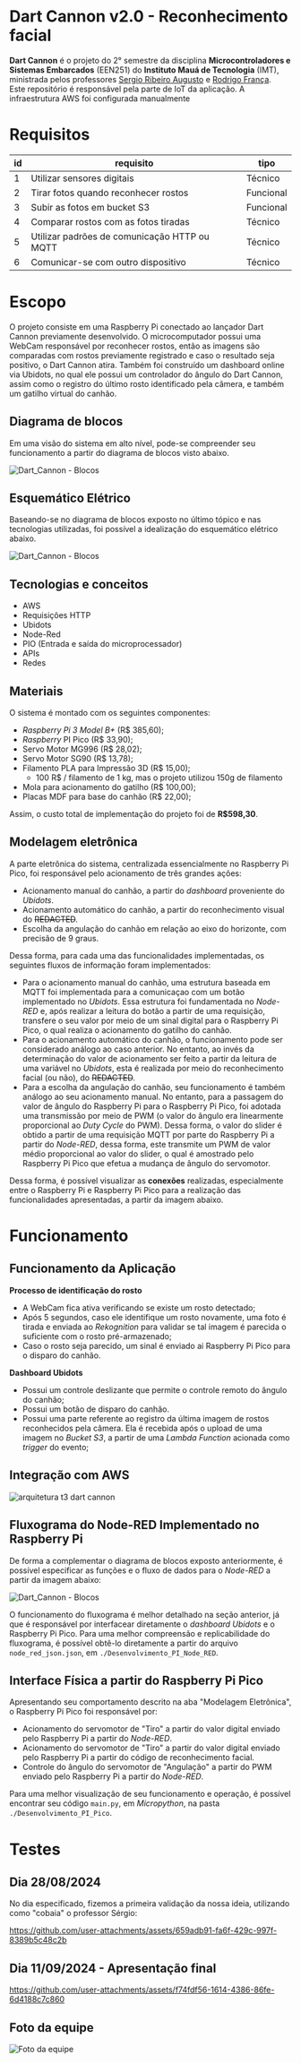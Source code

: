 # Dart Cannon v2.0 - Reconhecimento facial

**Dart Cannon** é o projeto do 2° semestre da disciplina **Microcontroladores e Sistemas Embarcados** (EEN251) do **Instituto Mauá de Tecnologia** (IMT), ministrada pelos professores [Sergio Ribeiro Augusto](https://www.linkedin.com/in/sergio-ribeiro-augusto-258a9ba0/?originalSubdomain=br) e [Rodrigo França](https://www.linkedin.com/in/rodrigo-fran%C3%A7a-847872b1/).<br>
Este repositório é responsável pela parte de IoT da aplicação. A infraestrutura AWS foi configurada manualmente

# Requisitos

| id  | requisito                                                                   | tipo      |
| --- | --------------------------------------------------------------------------- | --------- |
| 1   | Utilizar sensores digitais                                                  | Técnico   |
| 2   | Tirar fotos quando reconhecer rostos                                        | Funcional |
| 3   | Subir as fotos em bucket S3                                                 | Funcional |
| 4   | Comparar rostos com as fotos tiradas                                        | Técnico   |
| 5   | Utilizar padrões de comunicação HTTP ou MQTT                                | Técnico   |
| 6   | Comunicar-se com outro dispositivo                                          | Técnico   |

# Escopo

O projeto consiste em uma Raspberry Pi conectado ao lançador Dart Cannon previamente desenvolvido. O microcomputador possui uma WebCam responsável por reconhecer rostos, então as imagens são comparadas com rostos previamente registrado e caso o resultado seja positivo, o Dart Cannon atira. Também foi construído um dashboard online via Ubidots, no qual ele possui um controlador do ângulo do Dart Cannon, assim como o registro do último rosto identificado pela câmera, e também um gatilho virtual do canhão.

## Diagrama de blocos

Em uma visão do sistema em alto nível, pode-se compreender seu funcionamento a partir do diagrama de blocos visto abaixo.

![Dart_Cannon - Blocos](https://github.com/user-attachments/assets/abae70e1-f532-46b9-b5e2-84a080fc0dfd)

## Esquemático Elétrico

Baseando-se no diagrama de blocos exposto no último tópico e nas tecnologias utilizadas, foi possível a idealização do esquemático elétrico abaixo.

![Dart_Cannon - Blocos](./Esquemático%20Elétrico/Dart_Cannon_v2.0.png)

## Tecnologias e conceitos

- AWS
- Requisições HTTP
- Ubidots
- Node-Red
- PIO (Entrada e saída do microprocessador)
- APIs
- Redes

## Materiais

O sistema é montado com os seguintes componentes:

- *Raspberry Pi 3 Model B+* (R$ 385,60);
- *Raspberry* PI Pico (R$ 33,90);
- Servo Motor MG996 (R$ 28,02);
- Servo Motor SG90 (R$ 13,78);
- Filamento PLA para Impressão 3D (R$ 15,00);
    - 100 R$ / filamento de 1 kg, mas o projeto utilizou 150g de filamento
- Mola para acionamento do gatilho (R$ 100,00);
- Placas MDF para base do canhão (R$ 22,00);

Assim, o custo total de implementação do projeto foi de **R$598,30**.

## Modelagem eletrônica

A parte eletrônica do sistema, centralizada essencialmente no Raspberry Pi Pico, foi responsável pelo acionamento de três grandes ações:

- Acionamento manual do canhão, a partir do *dashboard* proveniente do *Ubidots*.
- Acionamento automático do canhão, a partir do reconhecimento visual do ~~REDACTED~~.
- Escolha da angulação do canhão em relação ao eixo do horizonte, com precisão de 9 graus.

Dessa forma, para cada uma das funcionalidades implementadas, os seguintes fluxos de informação foram implementados:

- Para o acionamento manual do canhão, uma estrutura baseada em MQTT foi implementada para a comunicaçao com um botão implementado no *Ubidots*. Essa estrutura foi fundamentada no *Node-RED* e, após realizar a leitura do botão a partir de uma requisição, transfere o seu valor por meio de um sinal digital para o Raspberry Pi Pico, o qual realiza o acionamento do gatilho do canhão.
- Para o acionamento automático do canhão, o funcionamento pode ser considerado análogo ao caso anterior. No entanto, ao invés da determinação do valor de acionamento ser feito a partir da leitura de uma variável no *Ubidots*, esta é realizada por meio do reconhecimento facial (ou não), do ~~REDACTED~~.
- Para a escolha da angulação do canhão, seu funcionamento é também análogo ao seu acionamento manual. No entanto, para a passagem do valor de ângulo do Raspberry Pi para o Raspberry Pi Pico, foi adotada uma transmissão por meio de PWM (o valor do ângulo era linearmente proporcional ao *Duty Cycle* do PWM). Dessa forma, o valor do slider é obtido a partir de uma requisição MQTT por parte do Raspberry Pi a partir do *Node-RED*, dessa forma, este transmite um PWM de valor médio proporcional ao valor do slider, o qual é amostrado pelo Raspberry Pi Pico que efetua a mudança de ângulo do servomotor.

Dessa forma, é possível visualizar as **conexões** realizadas, especialmente entre o Raspberry Pi e Raspberry Pi Pico para a realização das funcionalidades apresentadas, a partir da imagem abaixo.

# Funcionamento

## Funcionamento da Aplicação

**Processo de identificação do rosto**
   - A WebCam fica ativa verificando se existe um rosto detectado;
   - Após 5 segundos, caso ele identifique um rosto novamente, uma foto é tirada e enviada ao _Rekognition_ para validar se tal imagem é parecida o suficiente com o rosto pré-armazenado;
   - Caso o rosto seja parecido, um sinal é enviado ai Raspberry Pi Pico para o disparo do canhão.

**Dashboard Ubidots**
  - Possui um controle deslizante que permite o controle remoto do ângulo do canhão;
  - Possui um botão de disparo do canhão.
  - Possui uma parte referente ao registro da última imagem de rostos reconhecidos pela câmera. Ela é recebida após o upload de uma imagem no _Bucket S3_, a partir de uma _Lambda Function_ acionada como _trigger_ do evento;

## Integração com AWS

![arquitetura t3 dart cannon](https://github.com/user-attachments/assets/a81ffb72-8bbf-45ea-af78-b9e3b54ec102)

## Fluxograma do Node-RED Implementado no Raspberry Pi

De forma a complementar o diagrama de blocos exposto anteriormente, é possível especificar as funções e o fluxo de dados para o *Node-RED* a partir da imagem abaixo:

![Dart_Cannon - Blocos](./Desenvolvimento_PI_Node_RED/Node-RED_fluxogram.png)

O funcionamento do fluxograma é melhor detalhado na seção anterior, já que é responsável por interfacear diretamente o *dashboard* *Ubidots* e o Raspberry Pi Pico. Para uma melhor compreensão e replicabilidade do fluxograma, é possível obtê-lo diretamente a partir do arquivo `node_red_json.json`, em `./Desenvolvimento_PI_Node_RED`.


## Interface Física a partir do Raspberry Pi Pico

Apresentando seu comportamento descrito na aba "Modelagem Eletrônica", o Raspberry Pi Pico foi responsável por:

- Acionamento do servomotor de "Tiro" a partir do valor digital enviado pelo Raspberry Pi a partir do *Node-RED*.
- Acionamento do servomotor de "Tiro" a partir do valor digital enviado pelo Raspberry Pi a partir do código de reconhecimento facial.
- Controle do ângulo do servomotor de "Angulação" a partir do PWM enviado pelo Raspberry Pi a partir do *Node-RED*.

Para uma melhor visualização de seu funcionamento e operação, é possível encontrar seu código `main.py`, em *Micropython*, na pasta `./Desenvolvimento_PI_Pico`.

# Testes

## Dia 28/08/2024
No dia especificado, fizemos a primeira validação da nossa ideia, utilizando como "cobaia" o professor Sérgio:

https://github.com/user-attachments/assets/659adb91-fa6f-429c-997f-8389b5c48c2b

## Dia 11/09/2024 - Apresentação final

https://github.com/user-attachments/assets/f74fdf56-1614-4386-86fe-6d4188c7c860

## Foto da equipe

![Foto da equipe](https://github.com/user-attachments/assets/2d99d1c5-723f-4679-b15e-48b8ba254fed)

